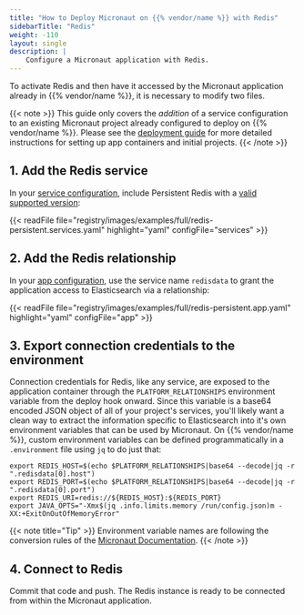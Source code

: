 ```yaml
---
title: "How to Deploy Micronaut on {{% vendor/name %}} with Redis"
sidebarTitle: "Redis"
weight: -110
layout: single
description: |
    Configure a Micronaut application with Redis.
---
```


To activate Redis and then have it accessed by the Micronaut application already in {{% vendor/name %}}, it is necessary to modify two files. 

{{< note >}}
This guide only covers the *addition* of a service configuration to an existing Micronaut project already configured to deploy on {{% vendor/name %}}. Please see the [deployment guide](/guides/micronaut/deploy/_index.md) for more detailed instructions for setting up app containers and initial projects. 
{{< /note >}}

## 1. Add the Redis service

In your [service configuration](../../add-services/_index.md), include Persistent Redis with a [valid supported version](../../add-services/redis.md#persistent-redis):

{{< readFile file="registry/images/examples/full/redis-persistent.services.yaml" highlight="yaml" configFile="services" >}}

## 2. Add the Redis relationship

In your [app configuration](../../create-apps/app-reference.md), use the service name `redisdata` to grant the application access to Elasticsearch via a relationship:

{{< readFile file="registry/images/examples/full/redis-persistent.app.yaml" highlight="yaml" configFile="app" >}}

## 3. Export connection credentials to the environment

Connection credentials for Redis, like any service, are exposed to the application container through the `PLATFORM_RELATIONSHIPS` environment variable from the deploy hook onward. Since this variable is a base64 encoded JSON object of all of your project's services, you'll likely want a clean way to extract the information specific to Elasticsearch into it's own environment variables that can be used by Micronaut. On {{% vendor/name %}}, custom environment variables can be defined programmatically in a `.environment` file using `jq` to do just that:

```text
export REDIS_HOST=$(echo $PLATFORM_RELATIONSHIPS|base64 --decode|jq -r ".redisdata[0].host")
export REDIS_PORT=$(echo $PLATFORM_RELATIONSHIPS|base64 --decode|jq -r ".redisdata[0].port")
export REDIS_URI=redis://${REDIS_HOST}:${REDIS_PORT}
export JAVA_OPTS="-Xmx$(jq .info.limits.memory /run/config.json)m -XX:+ExitOnOutOfMemoryError"
```

{{< note title="Tip" >}}
Environment variable names are following the conversion rules of the [Micronaut Documentation](https://docs.micronaut.io/latest/guide/index.html).
{{< /note >}}

## 4. Connect to Redis

Commit that code and push. The Redis instance is ready to be connected from within the Micronaut application.
